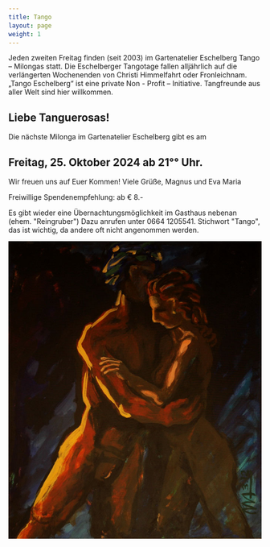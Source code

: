 ```yaml
---
title: Tango
layout: page
weight: 1
---
```


Jeden zweiten Freitag finden (seit 2003) im Gartenatelier Eschelberg Tango – Milongas statt. Die Eschelberger Tangotage fallen alljährlich auf die verlängerten Wochenenden von Christi Himmelfahrt oder Fronleichnam.  
„Tango Eschelberg“ ist eine private Non - Profit – Initiative. Tangfreunde aus aller Welt sind hier willkommen.


## Liebe Tanguerosas!

Die nächste Milonga im Gartenatelier Eschelberg gibt es am 
## Freitag, 25. Oktober 2024  ab 21°° Uhr. 

Wir freuen uns auf Euer Kommen! Viele Grüße,
Magnus und Eva Maria



Freiwillige Spendenempfehlung: ab € 8.- 

Es gibt wieder eine Übernachtungsmöglichkeit im Gasthaus nebenan (ehem. "Reingruber") Dazu anrufen unter 0664 1205541. Stichwort "Tango", das ist wichtig, da andere oft nicht angenommen werden.







![Titel](/files/tango/TB12_248.jpg)

